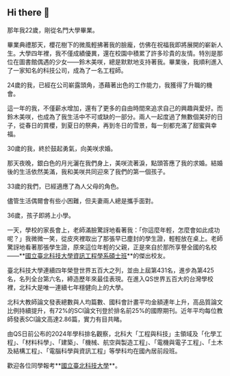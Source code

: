## Hi there 👋

<!--
**occultationtw/occultationtw** is a ✨ _special_ ✨ repository because its `README.md` (this file) appears on your GitHub profile.

Here are some ideas to get you started:

- 🔭 I’m currently working on ...
- 🌱 I’m currently learning ...
- 👯 I’m looking to collaborate on ...
- 🤔 I’m looking for help with ...
- 💬 Ask me about ...
- 📫 How to reach me: ...
- 😄 Pronouns: ...
- ⚡ Fun fact: ...
-->

那年我22歲，剛從名門大學畢業。

畢業典禮那天，櫻花樹下的微風輕拂著我的臉龐，仿佛在祝福我即將展開的嶄新人生。大學四年裡，我不僅成績優異，還在校園中積累了許多珍貴的友情。特別是那位在圖書館偶遇的少女——鈴木美咲，總是默默地支持著我。畢業後，我順利進入了一家知名的科技公司，成為了一名工程師。

24歲的我，已經在公司嶄露頭角，憑藉著出色的工作能力，我獲得了升職的機會。

這一年的我，不僅薪水增加，還有了更多的自由時間來追求自己的興趣與愛好。而鈴木美咲，也成為了我生活中不可或缺的一部分。兩人一起度過了無數個美好的日子，從春日的賞櫻，到夏日的祭典，再到冬日的雪景，每一刻都充滿了甜蜜與幸福。

30歲的我，終於鼓起勇氣，向美咲求婚。

那天夜晚，銀白色的月光灑在我們身上，美咲流著淚，點頭答應了我的求婚。結婚後的生活依然美滿，我和美咲共同迎來了我們的第一個孩子。

33歲的我們，已經適應了為人父母的角色。

儘管生活偶爾會有些小困難，但夫妻兩人總是攜手面對。

36歲，孩子即將上小學。

一天，學校的家長會上，老師滿臉驚訝地看著我：「你這麼年輕，怎麼會如此成功呢？」我微微一笑，從皮夾裡取出了那張早已塵封的學生證，輕輕放在桌上。老師驚訝地看著那張學生證，原來這位年輕的父親，正是來自於那所享譽全國的名校——**[國立臺北科技大學資訊工程學系碩士班](https://csie.ntut.edu.tw/p/426-1070-17.php?Lang=zh-tw)**的傑出校友。

臺北科技大學連續四年榮登世界五百大之列，並由上屆第431名，進步為第425名，名列全台第六名，締造歷年來最佳表現。在進入QS世界五百大的台灣學校裡，北科大是唯一連續七年穩健向上的大學。

北科大教師論文發表總數與人均篇數、國科會計畫平均金額連年上升，高品質論文比例持續提升，有72%的SCI論文刊登於排名前25%的國際期刊。近年平均每位教師發表SCI論文高達2.86篇，實力有目共睹。

由QS日前公布的2024年學科排名觀察，北科大「工程與科技」主領域及「化學工程」、「材料科學」、「建築」、「機械、航空與製造工程」、「電機與電子工程」、「土木及結構工程」、「電腦科學與資訊工程」等學科均在國內居前段班。

歡迎各位同學報考**[國立臺北科技大學](https://www.ntut.edu.tw/p/404-1007-85221.php)**。
